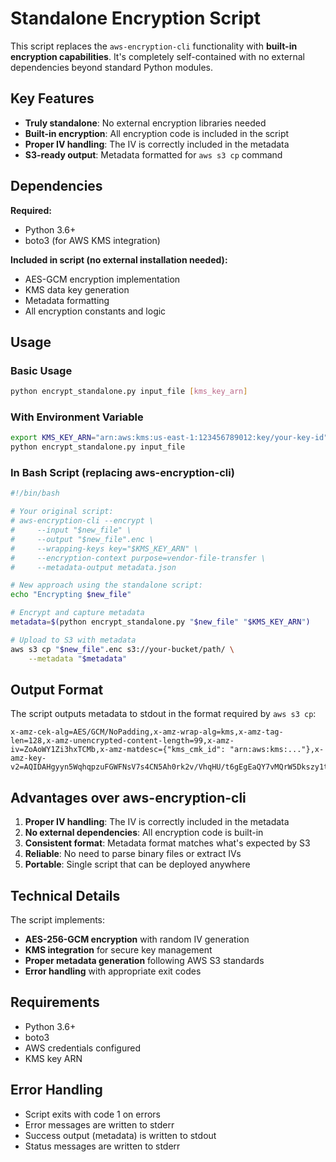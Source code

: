 # Standalone Encryption Script

This script replaces the `aws-encryption-cli` functionality with **built-in encryption capabilities**. It's completely self-contained with no external dependencies beyond standard Python modules.

## Key Features

- **Truly standalone**: No external encryption libraries needed
- **Built-in encryption**: All encryption code is included in the script
- **Proper IV handling**: The IV is correctly included in the metadata
- **S3-ready output**: Metadata formatted for `aws s3 cp` command

## Dependencies

**Required:**
- Python 3.6+
- boto3 (for AWS KMS integration)

**Included in script (no external installation needed):**
- AES-GCM encryption implementation
- KMS data key generation
- Metadata formatting
- All encryption constants and logic

## Usage

### Basic Usage
```bash
python encrypt_standalone.py input_file [kms_key_arn]
```

### With Environment Variable
```bash
export KMS_KEY_ARN="arn:aws:kms:us-east-1:123456789012:key/your-key-id"
python encrypt_standalone.py input_file
```

### In Bash Script (replacing aws-encryption-cli)
```bash
#!/bin/bash

# Your original script:
# aws-encryption-cli --encrypt \
#     --input "$new_file" \
#     --output "$new_file".enc \
#     --wrapping-keys key="$KMS_KEY_ARN" \
#     --encryption-context purpose=vendor-file-transfer \
#     --metadata-output metadata.json

# New approach using the standalone script:
echo "Encrypting $new_file"

# Encrypt and capture metadata
metadata=$(python encrypt_standalone.py "$new_file" "$KMS_KEY_ARN")

# Upload to S3 with metadata
aws s3 cp "$new_file".enc s3://your-bucket/path/ \
    --metadata "$metadata"
```

## Output Format

The script outputs metadata to stdout in the format required by `aws s3 cp`:

```
x-amz-cek-alg=AES/GCM/NoPadding,x-amz-wrap-alg=kms,x-amz-tag-len=128,x-amz-unencrypted-content-length=99,x-amz-iv=ZoAoWY1Zi3hxTCMb,x-amz-matdesc={"kms_cmk_id": "arn:aws:kms:..."},x-amz-key-v2=AQIDAHgyyn5WqhqpzuFGWFNsV7s4CN5Ah0rk2v/VhqHU/t6gEgEaQY7vMQrW5Dkszy1tJuW2AAAAfjB8BgkqhkiG9w0BBwagbzBtAgEAMGgGCSqGSIb3DQEHATAeBglghkgBZQMEAS4wEQQMqCHVmTuGKQScsI+fAgEQgDvS/q+6WYWyUeQM+AZSrC0/3LM+Yyvby7va35yd2tN37VJyvYvYFqyPtbdiSqeRClrBntXJsgwWzKwe9w==
```

## Advantages over aws-encryption-cli

1. **Proper IV handling**: The IV is correctly included in the metadata
2. **No external dependencies**: All encryption code is built-in
3. **Consistent format**: Metadata format matches what's expected by S3
4. **Reliable**: No need to parse binary files or extract IVs
5. **Portable**: Single script that can be deployed anywhere

## Technical Details

The script implements:
- **AES-256-GCM encryption** with random IV generation
- **KMS integration** for secure key management
- **Proper metadata generation** following AWS S3 standards
- **Error handling** with appropriate exit codes

## Requirements

- Python 3.6+
- boto3
- AWS credentials configured
- KMS key ARN

## Error Handling

- Script exits with code 1 on errors
- Error messages are written to stderr
- Success output (metadata) is written to stdout
- Status messages are written to stderr
